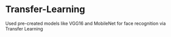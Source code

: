 # Transfer-Learning
Used pre-created models like VGG16 and MobileNet for face recognition via Transfer Learning
